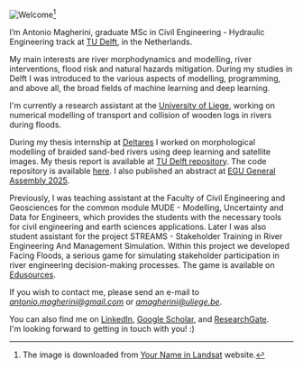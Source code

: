 ![Welcome](https://github.com/user-attachments/assets/e53a9f0a-3144-4e2d-a3c2-466f0cfa2614)[^1]

I’m Antonio Magherini, graduate MSc in Civil Engineering - Hydraulic Engineering track at [TU Delft](https://www.tudelft.nl/en/), in the Netherlands.

My main interests are river morphodynamics and modelling, river interventions, flood risk and natural hazards mitigation.
During my studies in Delft I was introduced to the various aspects of modelling, programming, and above all, the broad fields of machine learning and deep learning. 

I'm currently a research assistant at the [University of Liege](https://www.uliege.be/cms/c_8699436/en/uliege), working on numerical modelling of transport and collision of wooden logs in rivers during floods. 

During my thesis internship at [Deltares](https://www.deltares.nl/) I worked on morphological modelling of braided sand-bed rivers using deep learning and satellite images. My thesis report is available at [TU Delft repository](https://repository.tudelft.nl/record/uuid:38ea0798-dd3d-4be2-b937-b80621957348). The code repository is available [here](https://github.com/antoniomagherini/jamunet-morpho-braided). I also published an abstract at [EGU General Assembly 2025](https://meetingorganizer.copernicus.org/EGU25/EGU25-650.html).

Previously, I was teaching assistant at the Faculty of Civil Engineering and Geosciences for the common module MUDE - Modelling, Uncertainty and Data for Engineers, which provides the students with the necessary tools for civil engineering and earth sciences applications. Later I was also student assistant for the project STREAMS - Stakeholder Training in River Engineering And Management Simulation. Within this project we developed Facing Floods, a serious game for simulating stakeholder participation in river engineering decision-making processes. The game is available on [Edusources](https://edusources.nl/materials/5ba408f1-5384-4569-b7f7-67319363a30e/facing-floods-a-stakeholder-river-management-game).

If you wish to contact me, please send an e-mail to *antonio.magherini@gmail.com* or *amagherini@uliege.be*.

You can also find me on [LinkedIn](https://www.linkedin.com/in/antonio-magherini-4349b2229/), [Google Scholar](https://scholar.google.com/citations?user=hzIsSuwAAAAJ&hl=it), and [ResearchGate](https://www.researchgate.net/profile/Antonio-Magherini).
\
I'm looking forward to getting in touch with you! :) 

[^1]: The image is downloaded from [Your Name in Landsat](https://landsat.gsfc.nasa.gov/apps/YourNameInLandsat-main/) website.
